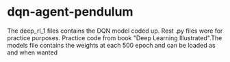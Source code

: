 # dqn-agent-pendulum
The deep_rl_1 files contains the DQN model coded up. Rest .py files were for practice purposes. Practice code from book "Deep Learning Illustrated".The models file 
contains the weights at each 500 epoch and can be loaded as and when wanted
